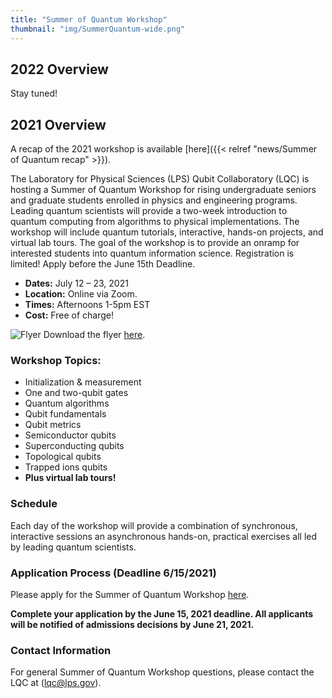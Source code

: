 ```yaml
---
title: "Summer of Quantum Workshop"
thumbnail: "img/SummerQuantum-wide.png"
---
```


## 2022 Overview ##

Stay tuned!

## 2021 Overview ##

A recap of the 2021 workshop is available [here]({{< relref "news/Summer of Quantum recap" >}}).

The Laboratory for Physical Sciences (LPS) Qubit Collaboratory (LQC) is hosting a Summer of Quantum Workshop for rising undergraduate seniors and graduate students enrolled in physics and engineering programs. Leading quantum scientists will provide a two-week introduction to quantum computing from algorithms to physical implementations. The workshop will include quantum tutorials, interactive, hands-on projects, and virtual lab tours. The goal of the workshop is to provide an onramp for interested students into quantum information science.  Registration is limited!  Apply before the June 15th Deadline.

- **Dates:**  July 12 – 23, 2021
- **Location:**  Online via Zoom.
- **Times:**  Afternoons 1-5pm EST
- **Cost:**  Free of charge!

![Flyer](/activities/SoQ_Flyer.png)
Download the flyer [here](/SoQ_Flyer.pdf).

### Workshop Topics: ###

- Initialization & measurement
- One and two-qubit gates
- Quantum algorithms
- Qubit fundamentals
- Qubit metrics
- Semiconductor qubits
- Superconducting qubits
- Topological qubits
- Trapped ions qubits
- **Plus virtual lab tours!**

### Schedule ###

Each day of the workshop will provide a combination of synchronous, interactive sessions an asynchronous hands-on, practical exercises all led by leading quantum scientists.

### Application Process (Deadline 6/15/2021) ###

Please apply for the Summer of Quantum Workshop [here](https://docs.google.com/forms/d/e/1FAIpQLSekVUBnNzsFU32wSvVmRKkkyshOEOD6Y7MREgUpTZecMqu5eQ/viewform).

**Complete your application by the June 15, 2021 deadline. All applicants will be notified of admissions decisions by June 21, 2021.**

### Contact Information ###

For general Summer of Quantum Workshop questions, please contact the LQC at (lqc@lps.gov).
